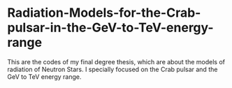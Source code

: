 # Radiation-Models-for-the-Crab-pulsar-in-the-GeV-to-TeV-energy-range
This are the codes of my final degree thesis, which are about the models of radiation of Neutron Stars. I specially focused on the Crab pulsar and the GeV to TeV energy range.
